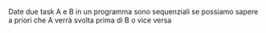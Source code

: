 Date due task A e B in un programma sono sequenziali se possiamo sapere a priori che A verrà svolta prima di B o vice versa